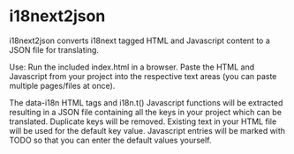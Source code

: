 i18next2json
============

i18next2json converts i18next tagged HTML and Javascript content to a JSON file for translating.

Use: Run the included index.html in a browser.  Paste the HTML and Javascript from your project into the respective text areas (you can paste multiple pages/files at once).

The data-i18n HTML tags and i18n.t() Javascript functions will be extracted resulting in a JSON file containing all the keys in your project which can be translated.  Duplicate keys will be removed.  Existing text in your HTML file will be used for the default key value.  Javascript entries will be marked with TODO so that you can enter the default values yourself.